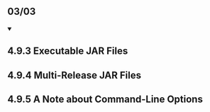 ## 03/03

<details open> 
<summary>

## 4.9.3 Executable JAR Files
## 4.9.4 Multi-Release JAR Files
## 4.9.5 A Note about Command-Line Options
</summary>
</details>